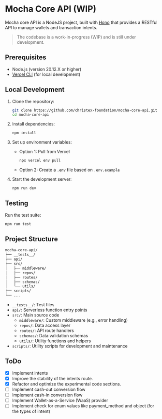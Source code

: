 # Mocha Core API (WIP)

Mocha core API is a NodeJS project, built with [Hono](https://hono.dev) that provides a RESTful API to manage wallets and transaction intents.

> The codebase is a work-in-progress (WIP) and is still under development.

## Prerequisites

- Node.js (version 20.12.X or higher)
- [Vercel CLI](https://vercel.com/cli) (for local development)

## Local Development

1. Clone the repository:

   ```sh
   git clone https://github.com/christex-foundation/mocha-core-api.git
   cd mocha-core-api
   ```

2. Install dependencies:

   ```sh
   npm install
   ```

3. Set up environment variables:

   - Option 1: Pull from Vercel

     ```sh
     npx vercel env pull
     ```

   - Option 2: Create a `.env` file based on `.env.example`

4. Start the development server:

   ```sh
   npm run dev
   ```

## Testing

Run the test suite:

```sh
npm run test
```

## Project Structure

```sh
mocha-core-api/
├── __tests__/
├── api/
├── src/
│   ├── middleware/
│   ├── repos/
│   ├── routes/
│   ├── schemas/
│   └── utils/
├── scripts/
└── ...
```

- `__tests__/`: Test files
- `api/`: Serverless function entry points
- `src/`: Main source code
  - `middleware/`: Custom middleware (e.g., error handling)
  - `repos/`: Data access layer
  - `routes/`: API route handlers
  - `schemas/`: Data validation schemas
  - `utils/`: Utility functions and helpers
- `scripts/`: Utility scripts for development and maintenance

## ToDo

- [x] Implement intents
- [x] Improve the stability of the intents route.
- [x] Refactor and optimize the experimental code sections.
- [ ] Implement cash-out conversion flow
- [ ] Implement cash-in conversion flow
- [ ] Implement Wallet-as-a-Service (WaaS) provider
- [ ] Implement check for enum values like payment_method and object (for the types of intent)
